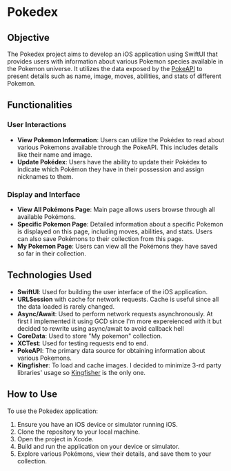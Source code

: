 # Pokedex

## Objective
The Pokedex project aims to develop an iOS application using SwiftUI that provides users with information about various Pokemon species available in the Pokemon universe. It utilizes the data exposed by the [PokeAPI](https://pokeapi.co/) to present details such as name, image, moves, abilities, and stats of different Pokemon.

## Functionalities
### User Interactions
- **View Pokemon Information**: Users can utilize the Pokédex to read about various Pokemons available through the PokeAPI. This includes details like their name and image.
- **Update Pokédex**: Users have the ability to update their Pokédex to indicate which Pokémon they have in their possession and assign nicknames to them.

### Display and Interface
- **View All Pokémons Page**: Main page allows users browse through all available Pokémons.
- **Specific Pokemon Page**: Detailed information about a specific Pokemon is displayed on this page, including moves, abilities, and stats. Users can also save Pokémons to their collection from this page.
- **My Pokemon Page**: Users can view all the Pokémons they have saved so far in their collection.

## Technologies Used
- **SwiftUI**: Used for building the user interface of the iOS application.
- **URLSession** with cache for network requests. Cache is useful since all the data loaded is rarely changed.
- **Async/Await**: Used to perform network requests asynchronously. At first I implemented it using GCD since I'm more expereienced with it but decided to rewrite using async/await to avoid callback hell
- **CoreData**: Used to store "My pokemon" collection.
- **XCTest**: Used for testing requests end to end. 
- **PokeAPI**: The primary data source for obtaining information about various Pokemons.
- **Kingfisher**: To load and cache images. I decided to minimize 3-rd party libraries' usage so [Kingfisher](https://github.com/onevcat/Kingfisher/) is the only one.

## How to Use
To use the Pokedex application:
1. Ensure you have an iOS device or simulator running iOS.
2. Clone the repository to your local machine.
3. Open the project in Xcode.
4. Build and run the application on your device or simulator.
5. Explore various Pokémons, view their details, and save them to your collection.
